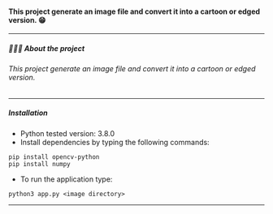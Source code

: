

#### This project generate an image file and convert it into a cartoon or edged version. 😁
------------
##### 👨🏻‍💻 About the project
###### This project generate an image file and convert it into a cartoon or edged version.


------------
##### Installation


- Python tested version: 3.8.0
- Install dependencies by typing the following commands:
```
pip install opencv-python
pip install numpy
```
- To run the application type:
```
python3 app.py <image directory>
```
------------

